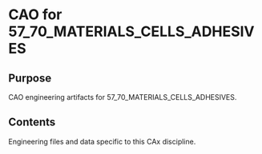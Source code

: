# CAO for 57_70_MATERIALS_CELLS_ADHESIVES

## Purpose
CAO engineering artifacts for 57_70_MATERIALS_CELLS_ADHESIVES.

## Contents
Engineering files and data specific to this CAx discipline.
